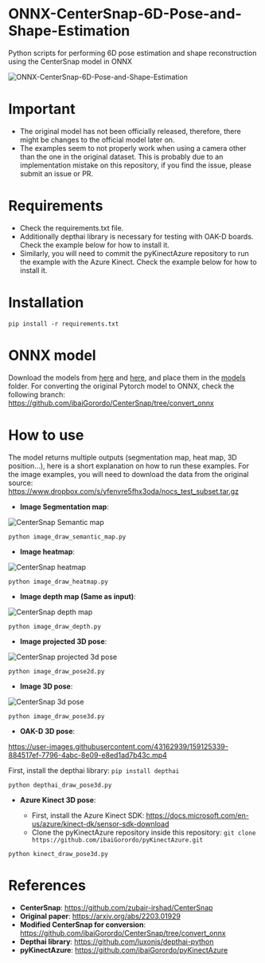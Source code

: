 # ONNX-CenterSnap-6D-Pose-and-Shape-Estimation
 Python scripts for performing 6D pose estimation and shape reconstruction using the CenterSnap model in ONNX
 
![ONNX-CenterSnap-6D-Pose-and-Shape-Estimation](https://user-images.githubusercontent.com/43162939/159124756-6c562b36-f901-4669-b003-f7dec714b684.png)

# Important
 - The original model has not been officially released, therefore, there might be changes to the official model later on.
 - The examples seem to not properly work when using a camera other than the one in the original dataset. This is probably due to an implementation mistake on this repository, if you find the issue, please submit an issue or PR.

# Requirements

 * Check the requirements.txt file.
 * Additionally depthai library is necessary for testing with OAK-D boards. Check the example below for how to install it.
 * Similarly, you will need to commit the pyKinectAzure repository to run the example with the Azure Kinect. Check the example below for how to install it.
 
# Installation
```
pip install -r requirements.txt
```

# ONNX model

Download the models from [here](https://drive.google.com/file/d/1bRIBWPWwqYg7sGglqF71XmJsfiHvLR1L/view?usp=sharing) and [here](https://drive.google.com/file/d/1UVmhwJV605T_iJ90QKTN79kXMC40EydV/view?usp=sharing), and place them in the [models](https://github.com/ibaiGorordo/ONNX-CenterSnap-6D-Pose-and-Shape-Estimation/tree/main/models) folder. For converting the original Pytorch model to ONNX, check the following branch: https://github.com/ibaiGorordo/CenterSnap/tree/convert_onnx

# How to use

 The model returns multiple outputs (segmentation map, heat map, 3D position...), here is a short explanation on how to run these examples. For the image examples, you will need to download the data from the original source: https://www.dropbox.com/s/yfenvre5fhx3oda/nocs_test_subset.tar.gz

 * **Image Segmentation map**:

 ![CenterSnap Semantic map](https://github.com/ibaiGorordo/ONNX-CenterSnap-6D-Pose-and-Shape-Estimation/blob/main/doc/img/segmentation.png)
 
 ```
 python image_draw_semantic_map.py
 ```

 * **Image heatmap**:

 ![CenterSnap heatmap](https://github.com/ibaiGorordo/ONNX-CenterSnap-6D-Pose-and-Shape-Estimation/blob/main/doc/img/heatmap.png)
 
 ```
 python image_draw_heatmap.py
 ```
 
 * **Image depth map (Same as input)**:

 ![CenterSnap depth map](https://github.com/ibaiGorordo/ONNX-CenterSnap-6D-Pose-and-Shape-Estimation/blob/main/doc/img/depthmap.png)
 
 ```
 python image_draw_depth.py
 ```
 
  * **Image projected 3D pose**:

 ![CenterSnap projected 3d pose](https://github.com/ibaiGorordo/ONNX-CenterSnap-6D-Pose-and-Shape-Estimation/blob/main/doc/img/pose2d.png)
 
 ```
 python image_draw_pose2d.py
 ```

 * **Image 3D pose**:

 ![CenterSnap 3d pose](https://github.com/ibaiGorordo/ONNX-CenterSnap-6D-Pose-and-Shape-Estimation/blob/main/doc/img/pose3d.png)
 
 ```
 python image_draw_pose3d.py
 ```

 * **OAK-D 3D pose**:

https://user-images.githubusercontent.com/43162939/159125339-884517ef-7796-4abc-8e09-e8ed1ad7b43c.mp4

   First, install the depthai library: `pip install depthai`
 
 ```
 python depthai_draw_pose3d.py
 ```

 * **Azure Kinect 3D pose**:

   - First, install the Azure Kinect SDK: https://docs.microsoft.com/en-us/azure/kinect-dk/sensor-sdk-download
   - Clone the pyKinectAzure repository inside this repository: `git clone https://github.com/ibaiGorordo/pyKinectAzure.git`
 
 ```
 python kinect_draw_pose3d.py
 ```

# References
- **CenterSnap**: https://github.com/zubair-irshad/CenterSnap
- **Original paper**: https://arxiv.org/abs/2203.01929
- **Modified CenterSnap for conversion**: https://github.com/ibaiGorordo/CenterSnap/tree/convert_onnx
- **Depthai library**: https://github.com/luxonis/depthai-python
- **pyKinectAzure**: https://github.com/ibaiGorordo/pyKinectAzure


